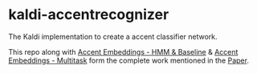 # kaldi-accentrecognizer
The Kaldi implementation to create a accent classifier network.

This repo along with [Accent Embeddings - HMM & Baseline](https://github.com/abhinavjain03/kaldi-accents "AE - HMM & Baseline") & [Accent Embeddings - Multitask](https://github.com/abhinavjain03/kaldi-accentsmultitask "AE - MTL") form the complete work mentioned in the [Paper](https://www.isca-speech.org/archive/Interspeech_2018/abstracts/1864.html "IS1864").
